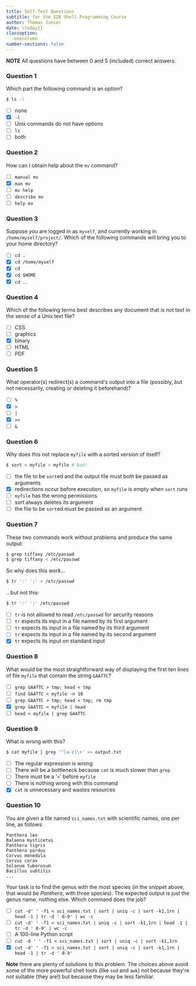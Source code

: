 ```yaml
---
title: Self-Test Questions
subtitle: for the SIB Shell Programming Course
author: Thomas Junier
date: \today{}
classoption:
  -onecolumn
number-sections: false
---
```



**NOTE** All questions have between 0 and 5 (included) correct answers.

### Question 1

Which part the following command is an _option_?

```bash
$ ls -l
```

* [ ] none
* [x] `-l`
* [ ] Unix commands do not have options
* [ ] `ls`
* [ ] both

### Question 2

How can I obtain help about the `mv` command?

* [ ] `manual mv`
* [x] `man mv`
* [ ] `mv help`
* [ ] `describe mv`
* [ ] `help mv`

### Question 3

Suppose you are logged in as `myself`, and currently working in
`/home/myself/project/`. Which of the following commands will
bring you to your home directory?

* [ ] `cd .`
* [x] `cd /home/myself`
* [x] `cd`
* [x] `cd $HOME`
* [x] `cd ..`

### Question 4

Which of the following terms best describes any document that is _not_ text in
the sense of a Unix text file?

* [ ] CSS
* [ ] graphics
* [x] binary
* [ ] HTML
* [ ] PDF 

### Question 5

What operator(s) redirect(s) a command's output into a file (possibly, but not
necessarily, creating or deleting it beforehand)?

* [ ] `%`
* [x] `>`
* [ ] `|`
* [x] `>>`
* [ ] `&`

### Question 6

Why does this not replace `myfile` with a sorted version of itself?

```bash
$ sort < myfile > myfile # bad!
```

* [ ] the file to be `sort`ed and the output file must both be passed as arguments
* [x] redirections occur before execution, so `myfile` is empty when `sort` runs
* [ ] `myfile` has the wrong permissions
* [ ] sort always deletes its argument
* [ ] the file to be `sort`ed must be passed as an argument

### Question 7

These two commands work without problems and produce the same output:

```bash
$ grep tiffany /etc/passwd
$ grep tiffany < /etc/passwd
```

So why does this work...

```bash
$ tr ':' ';' < /etc/passwd
```

...but not this:

```bash
$ tr ':' ';' /etc/passwd
```

* [ ] `tr` is not allowed to read `/etc/passwd` for security reasons
* [ ] `tr` expects its input in a file named by its first argument
* [ ] `tr` expects its input in a file named by its third argument
* [ ] `tr` expects its input in a file named by its second argument
* [x] `tr` expects its input on standard input

### Question 8

What would be the most straightforward way of displaying the first ten lines of
file `myfile` that contain the string `GAATTC`?

* [ ] `grep GAATTC > tmp; head < tmp`
* [ ] `find GAATTC < myfile -n 10`
* [ ] `grep GAATTC > tmp; head < tmp; rm tmp`
* [x] `grep GAATTC < myfile | head`
* [ ] `head < myfile | grep GAATTC`

### Question 9

What is wrong with this?

```bash
$ cat myfile | grep '^[a-z]\+' >> output.txt
```

* [ ] The regular expression is wrong
* [ ] There will be a bottleneck because `cat` is much slower than `grep`
* [ ] There must be a '`<`' before `myfile`
* [ ] There is nothing wrong with this command
* [x] `cat` is unnecessary and wastes resources

### Question 10

You are given a file named `sci_names.txt` with scientific names, one per line, as follows:

```
Panthera leo
Balaena mysticetus
Panthera tigris
Panthera pardus
Corvus monedula
Corvus corax
Solanum tuberosum
Bacillus subtilis
...
```

Your task is to find the genus with the most species (in the snippet above, that
would be _Panthera_, with three species). The expected output is just the genus
name, nothing else. Which command does the job? 

* [ ] `cut -d' ' -f1 < sci_names.txt | sort | uniq -c | sort -k1,1rn | head -1 | tr -d ' 0-9' | wc -c`
* [ ] `cut -d' ' -f1 < sci_names.txt | uniq -c | sort -k1,1rn | head -1 | tr -d ' 0-9' | wc -c`
* [ ] A 100-line Python script
* [ ] `cut -d ' ' -f1 < sci_names.txt | sort | uniq -c | sort -k1,1rn`
* [x] `cut -d' ' -f1 < sci_names.txt | sort | uniq -c | sort -k1,1rn | head -1 | tr -d ' 0-9'`

**Note** there are plenty of solutions to this problem. The choices above avoid
some of the more powerful shell tools (like `sed` and `awk`) not because they're
not suitable (they are!) but because they may be less familiar.
